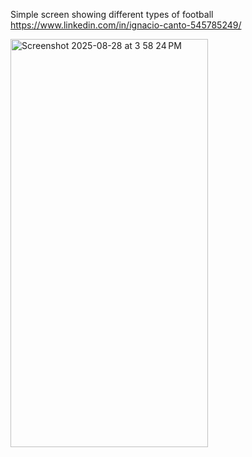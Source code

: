 Simple screen showing different types of football 
https://www.linkedin.com/in/ignacio-canto-545785249/

<img width="316" height="653" alt="Screenshot 2025-08-28 at 3 58 24 PM" src="https://github.com/user-attachments/assets/c311ae81-6ff5-4308-a8a8-92c1079b02ea" />
